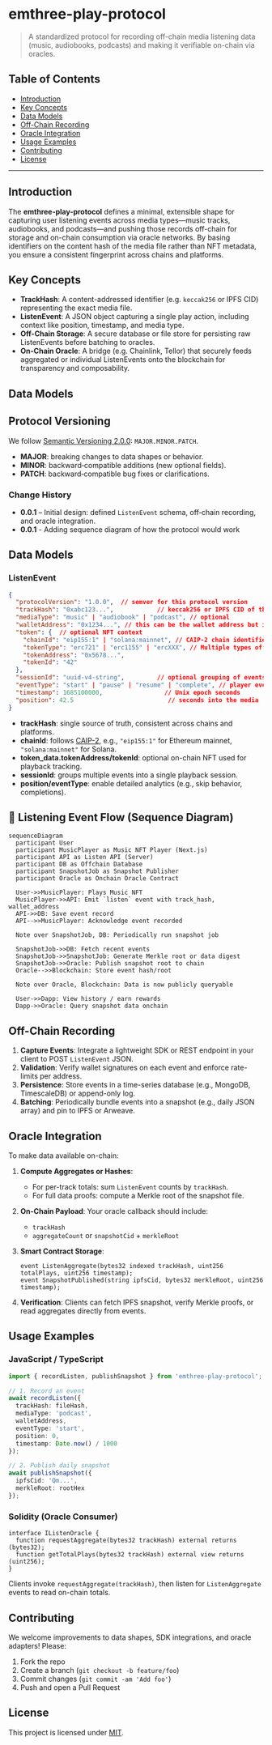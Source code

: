 # emthree-play-protocol

> A standardized protocol for recording off-chain media listening data (music, audiobooks, podcasts) and making it verifiable on-chain via oracles.

## Table of Contents

* [Introduction](#introduction)
* [Key Concepts](#key-concepts)
* [Data Models](#data-models)
* [Off-Chain Recording](#off-chain-recording)
* [Oracle Integration](#oracle-integration)
* [Usage Examples](#usage-examples)
* [Contributing](#contributing)
* [License](#license)

---

## Introduction

The **emthree-play-protocol** defines a minimal, extensible shape for capturing user listening events across media types—music tracks, audiobooks, and podcasts—and pushing those records off-chain for storage and on-chain consumption via oracle networks. By basing identifiers on the content hash of the media file rather than NFT metadata, you ensure a consistent fingerprint across chains and platforms.

## Key Concepts

* **TrackHash**: A content-addressed identifier (e.g. `keccak256` or IPFS CID) representing the exact media file.
* **ListenEvent**: A JSON object capturing a single play action, including context like position, timestamp, and media type.
* **Off-Chain Storage**: A secure database or file store for persisting raw ListenEvents before batching to oracles.
* **On-Chain Oracle**: A bridge (e.g. Chainlink, Tellor) that securely feeds aggregated or individual ListenEvents onto the blockchain for transparency and composability.

## Data Models

## Protocol Versioning

We follow [Semantic Versioning 2.0.0](https://semver.org/): `MAJOR.MINOR.PATCH`.

* **MAJOR**: breaking changes to data shapes or behavior.
* **MINOR**: backward‑compatible additions (new optional fields).
* **PATCH**: backward‑compatible bug fixes or clarifications.

### Change History

* **0.0.1** – Initial design: defined `ListenEvent` schema, off‑chain recording, and oracle integration.
* **0.0.1** - Adding sequence diagram of how the protocol would work

## Data Models

### ListenEvent

```json
{
  "protocolVersion": "1.0.0",  // semver for this protocol version
  "trackHash": "0xabc123...",            // keccak256 or IPFS CID of the media file since media can be used by multiple music tracks
  "mediaType": "music" | "audiobook" | "podcast", // optional
  "walletAddress": "0x1234...", // this can be the wallet address but it is optional it can be replaced with a salted walletId hash
  "token": {  // optional NFT context
    "chainId": "eip155:1" | "solana:mainnet", // CAIP-2 chain identifier
    "tokenType": "erc721" | "erc1155" | "ercXXX", // Multiple types of tokens can be provided
    "tokenAddress": "0x5678...",
    "tokenId": "42"
  },                                 
  "sessionId": "uuid-v4-string",         // optional grouping of events
  "eventType": "start" | "pause" | "resume" | "complete", // player events
  "timestamp": 1685100000,                 // Unix epoch seconds
  "position": 42.5                          // seconds into the media
}
```

* **trackHash**: single source of truth, consistent across chains and platforms.
* **chainId**: follows [CAIP-2](https://github.com/ChainAgnostic/CAIPs/blob/main/CAIPs/caip-2.md), e.g., `"eip155:1"` for Ethereum mainnet, `"solana:mainnet"` for Solana.
* **token_data.tokenAddress/tokenId**: optional on-chain NFT used for playback tracking.
* **sessionId**: groups multiple events into a single playback session.
* **position/eventType**: enable detailed analytics (e.g., skip behavior, completions).

## 🎵 Listening Event Flow (Sequence Diagram)

```mermaid
sequenceDiagram
  participant User
  participant MusicPlayer as Music NFT Player (Next.js)
  participant API as Listen API (Server)
  participant DB as Offchain Database
  participant SnapshotJob as Snapshot Publisher
  participant Oracle as Onchain Oracle Contract

  User->>MusicPlayer: Plays Music NFT
  MusicPlayer->>API: Emit `listen` event with track_hash, wallet_address
  API->>DB: Save event record
  API-->>MusicPlayer: Acknowledge event recorded

  Note over SnapshotJob, DB: Periodically run snapshot job

  SnapshotJob->>DB: Fetch recent events
  SnapshotJob->>SnapshotJob: Generate Merkle root or data digest
  SnapshotJob->>Oracle: Publish snapshot root to chain
  Oracle-->>Blockchain: Store event hash/root

  Note over Oracle, Blockchain: Data is now publicly queryable

  User->>Dapp: View history / earn rewards
  Dapp->>Oracle: Query snapshot data onchain
```

## Off-Chain Recording

1. **Capture Events**: Integrate a lightweight SDK or REST endpoint in your client to POST `ListenEvent` JSON.
2. **Validation**: Verify wallet signatures on each event and enforce rate-limits per address.
3. **Persistence**: Store events in a time-series database (e.g., MongoDB, TimescaleDB) or append-only log.
4. **Batching**: Periodically bundle events into a snapshot (e.g., daily JSON array) and pin to IPFS or Arweave.

## Oracle Integration

To make data available on-chain:

1. **Compute Aggregates or Hashes**:

   * For per-track totals: sum `ListenEvent` counts by `trackHash`.
   * For full data proofs: compute a Merkle root of the snapshot file.
2. **On-Chain Payload**: Your oracle callback should include:

   * `trackHash`
   * `aggregateCount` or `snapshotCid` + `merkleRoot`
3. **Smart Contract Storage**:

   ```solidity
   event ListenAggregate(bytes32 indexed trackHash, uint256 totalPlays, uint256 timestamp);
   event SnapshotPublished(string ipfsCid, bytes32 merkleRoot, uint256 timestamp);
   ```
4. **Verification**: Clients can fetch IPFS snapshot, verify Merkle proofs, or read aggregates directly from events.

## Usage Examples

### JavaScript / TypeScript

```ts
import { recordListen, publishSnapshot } from 'emthree-play-protocol';

// 1. Record an event
await recordListen({
  trackHash: fileHash,
  mediaType: 'podcast',
  walletAddress,
  eventType: 'start',
  position: 0,
  timestamp: Date.now() / 1000
});

// 2. Publish daily snapshot
await publishSnapshot({
  ipfsCid: 'Qm...',
  merkleRoot: rootHex
});
```

### Solidity (Oracle Consumer)

```solidity
interface IListenOracle {
  function requestAggregate(bytes32 trackHash) external returns (bytes32);
  function getTotalPlays(bytes32 trackHash) external view returns (uint256);
}
```

Clients invoke `requestAggregate(trackHash)`, then listen for `ListenAggregate` events to read on-chain totals.

## Contributing

We welcome improvements to data shapes, SDK integrations, and oracle adapters! Please:

1. Fork the repo
2. Create a branch (`git checkout -b feature/foo`)
3. Commit changes (`git commit -am 'Add foo'`)
4. Push and open a Pull Request

## License

This project is licensed under [MIT](LICENSE).

